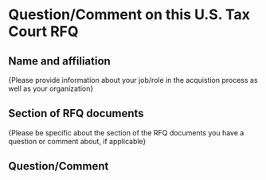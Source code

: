# Question/Comment on this U.S. Tax Court RFQ

## Name and affiliation
{Please provide information about your job/role in the acquistion process as well as your organization} 

## Section of RFQ documents
{Please be specific about the section of the RFQ documents you have a question or comment about, if applicable}  

## Question/Comment
